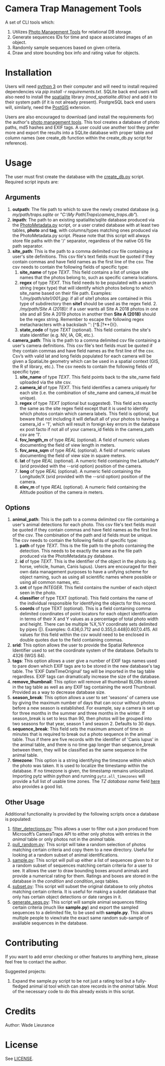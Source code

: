 # Camera Trap Management Tools
A set of CLI tools which:

1. Utilizes [Photo Management Tools](https://github.com/wlieurance/photo_mgmt)
   for relational DB storage.
2. Generate sequences IDs for time and space associated images of an object.
3. Randomly sample sequences based on given criteria.
4. Draw and store bounding box info and rating value for objects.

# Installation
Users will need [python 3](https://www.python.org) on their computer and will
need to install required dependencies via *pip install -r requirements.txt*.
SQLite back end users will also need to install the
[spatialite](https://www.gaia-gis.it/fossil/libspatialite/index) library
*(mod_spatialite.dll/so)* and add it to their system path (if it is not already
present). PostgreSQL back end users will, similarly, need the
[PostGIS](https://postgis.net/) extension.

Users are also encouraged to download (and install the requirements for) the
author's [photo management tools](https://github.com/wlieurance/photo_mgmt.git).
This tool creates a database of photo paths, md5 hashes and EXIF tags. A user
could use another tool they prefer more and export the results into a SQLite
database with proper table and column names (see create\_db function within the
create\_db.py script for reference).

# Usage 
The user must first create the database with the
[create_db.py](create_db.py) script. Required script inputs are: 
## Arguments
1. **outpath**: The file path to which to save the newly created database (e.g.
   *my/path/traps.sqlite* or *"C:\My Path\Traps\camera_traps.db"*).
2. **inpath**: The path to an existing spatialite/sqlite database produced via
   the [PhotoMetadata.py](https://github.com/wlieurance/photo_mgmt.git) script,
   or a user crated database with at least two tables, **photo** and **tag**,
   with columns/types matching ones produced via the PhotoMetadata.py script.
   Please note that this script will always store file paths with the '/'
   separator, regardless of the native OS file path separator.
3. **site_path**: This is the path to a comma delimited csv file containing a
   user's site definitions. This csv file's text fields must be quoted if they
   contain commas and have field names as the first line of the csv. The csv
   needs to contain the following fields of specific type:
	1. **site_name** of type *TEXT*. This field contains a list of unique
	   site names that the photos belong to, such as specific camera
	   locations.
	2. **regex** of type *TEXT*. This field needs to be populated with a
	   search string (regex type) that will identify which photos belong to
	   which site_name based on their file path. Examples:
	   1.*/my/path/site1/001.jpg*: if all of site1 photos are contained in
	   this type of subdirectory then **site1** should be used as the regex
	   field.
		2. */my/path/Site A (2018)/*: if a user wants all Site A 2018
		   photos in one site and all Site A 2019 photos in another then
		   **Site A \(2018\)** should be the regex string. Remember to
		   escape the following regex metacharacters with a backslash
		   '\': [\^$.|?*+(){}.
	3. **state_code** of type *TEXT* (optional). This field contains the
	   site's state identifier (e.g. NV, IA, OR, etc.).
4. **camera_path**: This is the path to a comma delimited csv file containing a
   user's camera definitions. This csv file's text fields must be quoted if they
   contain commas and have field names as the first line of the csv. Csv’s with
   valid lat and long fields populated for each camera will be given a
   SpatiaLite geometry which can be used in a spatial context (GIS, the R sf
   library, etc.). The csv needs to contain the following fields of specific
   type:
	1. **site_name** of type *TEXT*. This field points back to the site_name
	   field uploaded via the site csv.
	2. **camera_id** of type *TEXT*. This field identifies a camera uniquely
	   for each site (i.e. the combination of site_name and camera_id must
	   be unique).
	3. **regex** of type *TEXT* (optional but suggested). This field acts
	   exactly the same as the site regex field except that it is used to
	   identify which photos contain which camera labels. This field is
	   optional, but beware that not including it will default all of your
	   photos to having a camera_id = '1', which will result in foreign key
	   errors in the database ex post facto if not all of your camera_id
	   fields in the camera_path csv are '1'.
	4. **fov_length_m** of type *REAL* (optional). A field of numeric values
	   documenting the field of view length in meters.
	5. **fov_area_sqm** of type *REAL* (optional). A field of numeric values
	   documenting the field of view size in square meters.
	6. **lat** of type *REAL* (optional). A numeric field containing the
	   Latitude/Y (srid provided with the --srid option) position of the
	   camera.
	7. **long** of type *REAL* (optional). A numeric field containing the
	   Longitude/X (srid provided with the --srid option) position of the
	   camera.
	8. **elev_m** of type *REAL* (optional). A numeric field containing the
	   Altitude position of the camera in meters.

## Options
1. **animal_path**: This is the path to a comma delimited csv file containing a
   user's animal detections for each photo. This csv file's text fields must be
   quoted if they contain commas and have field names as the first line of the
   csv. The combination of the path and id fields must be unique. The csv needs
   to contain the following fields of specific type:
	1. **path** of type *TEXT*. This is the file path to the photo
	   containing the detection. This needs to be exactly the same as the
	   file path produced via the PhotoMetadata.py database.
	2. **id** of type *TEXT*. This is the identifier of the object in the
	   photo (e.g. horse, vehicle, human, Canis lupus). Users are encouraged
	   for their own data management purposes to have a unifying scheme for
	   object naming, such as using all scientific names where possible or
	   using all common names, etc.
	3. **cnt** of type *INTEGER*. This field contains the number of each
	   object seen in the photo.
	4. **classifier** of type TEXT (optional). This field contains the name
	   of the individual responsible for identifying the objects for this
	   record.
	5. **coords** of type TEXT (optional). This is a field containing comma
	   delimited coordinates of point locators for each object
	   identification in terms of their X and Y values as a percentage of
	   total photo width and height. There can be multiple %X,%Y coordinate
	   sets delimited by pipes (|). Examples: 0.436,0.712 and
	   0.355,0.448|0.607,0.415. All values for this field within the csv
	   would need to be enclosed in double quotes due to the field
	   containing commas.
2. **srid**: This option allows the user to provide the Spatial Reference
   Identifier used to set the coordinate system of the database. Defaults to
   4326 (WGS 84).
3. **tags**: This option allows a user give a number of EXIF tags names used to
   pare down which EXIF tags are to be stored in the new database's tag table.
   The 'EXIF DateTimeOriginal' tag will be imported in the tag table regardless.
   EXIF tags can dramatically increase the size of the database.
4. **remove_thumbnail**: This option will remove all thumbnail BLOBs stored in
   the tag table as well as any EXIF tag containing the word Thumbnail. Provided
   as a way to decrease database size.
5. **season_break**: This option allows a user to set 'seasons' of camera use by
   giving the maximum number of days that can occur without photos before a new
   season is established. For example, say a camera is set up for three months
   in the summer and three months in the winter. If season_break is set to less
   than 90, then photos will be grouped into two seasons for that year, season 1
   and season 2. Defaults to 30 days.
6. **sequence_break**: This field sets the maximum amount of time in minutes
   that is required to break out a photo sequence in the animal table. Thus if
   there are five records with the identifier of 'Canis lupus' in the animal
   table, and there is no time gap longer than sequence\_break between them, they
   will be classified as the same sequence in the animal table.
7. **timezone**: This option is a string identifying the timezone within which
   the photo was taken. It is used to localize the timestamp within the
   database. If no timezone is given, the timestamp remains unlocalized.
   Importing pytz within python and running `pytz.all_timezones` will provide a
   full list of usable time zones. The *TZ database name* field
   [here](https://en.wikipedia.org/wiki/List_of_tz_database_time_zones) also
   provides a good list.

## Other Usage 
Additional functionality is provided by the following scripts
once a database is populated:
1. [filter_detections.py](filter_detections.py): This allows a user to filter
   out a json produced from Microsoft’s CameraTraps API to either only photos
   with entries in the *animal* table or only photos not in the *animal* table.
2. [pull_random.py](pull_random.py): This script will take a random selection of
   photos matching certain criteria and copy them to a new directory. Useful for
   looking at a random subset of animal identifications.
3. [sample.py](sample.py): This script will pull up either a list of sequences
   given to it or a random subset of sequences matching certain criteria for a
   user to see. It allows the user to draw bounding boxes around animals and
   provide a numerical rating for them. Ratings and boxes are stored in the
   database in the *condition* and *condition\_seqs* tables.
4. [subset.py](subset.py): This script will subset the original database to only
   photos matching certain criteria. It is useful for making a subdet database
   that only has certain object detections or date ranges in it.
5. [generate_seqs.py](generate_seqs.py): This script will sample animal
   sequences fitting certain criteria (much like **sample.py**) and export the
   sampled sequences to a delimited file, to be used with **sample.py**.  This
   allows multiple people to view/rate the exact same random sub-sample of
   available sequences in the database.

# Contributing 
If you want to add error checking or other features to anything
here, please feel free to contact the author.

Suggested projects:
1. Expand the sample.py script to be not just a rating tool but a fully-fledged
   animal id tool which can store records in the *animal* table. Most of the
   necessary code to do this already exists in this script.

# Credits 
Author: Wade Lieurance

# License 
See [LICENSE](LICENSE).
